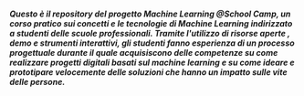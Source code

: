 <h5>
    Questo è il repository del progetto Machine Learning @School Camp, un 
    <span class="highlight">corso pratico</span> 
    sui concetti e le tecnologie di Machine Learning indirizzato a studenti delle scuole professionali. Tramite l'utilizzo di 
    <span class="highlight">risorse aperte</span>
    , demo e strumenti interattivi, gli studenti fanno esperienza di un processo progettuale durante il quale acquisiscono delle competenze su come realizzare progetti digitali basati sul 
    <span class="highlight">machine learning</span>
    e su come ideare e prototipare velocemente delle soluzioni che hanno un impatto sulle vite delle persone.
</h5>
